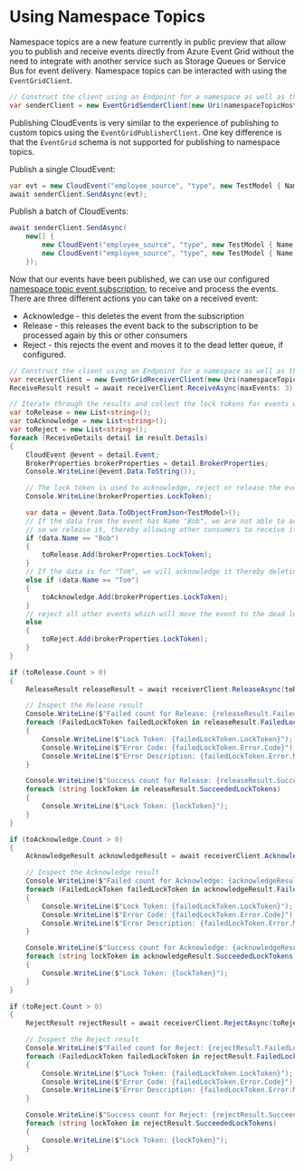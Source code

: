 # Using Namespace Topics

Namespace topics are a new feature currently in public preview that allow you to publish and receive events directly from Azure Event Grid
without the need to integrate with another service such as Storage Queues or Service Bus for event delivery. Namespace topics can be
interacted with using the `EventGridClient`.

```C# Snippet:CreateNamespaceClient
// Construct the client using an Endpoint for a namespace as well as the shared access key
var senderClient = new EventGridSenderClient(new Uri(namespaceTopicHost), topicName, new AzureKeyCredential(namespaceKey));
```

Publishing CloudEvents is very similar to the experience of publishing to custom topics using the `EventGridPublisherClient`.
One key difference is that the `EventGrid` schema is not supported for publishing to namespace topics.

Publish a single CloudEvent:

```C# Snippet:PublishSingleEvent
var evt = new CloudEvent("employee_source", "type", new TestModel { Name = "Bob", Age = 18 });
await senderClient.SendAsync(evt);
```

Publish a batch of CloudEvents:

```C# Snippet:PublishBatchOfEvents
await senderClient.SendAsync(
    new[] {
        new CloudEvent("employee_source", "type", new TestModel { Name = "Tom", Age = 55 }),
        new CloudEvent("employee_source", "type", new TestModel { Name = "Alice", Age = 25 })
    });
```

Now that our events have been published, we can use our configured [namespace topic event subscription](https://learn.microsoft.com/azure/templates/microsoft.eventgrid/namespaces/topics/eventsubscriptions?pivots=deployment-language-arm-template), to receive
and process the events.
There are three different actions you can take on a received event:
- Acknowledge - this deletes the event from the subscription
- Release - this releases the event back to the subscription to be processed again by this or other consumers
- Reject - this rejects the event and moves it to the dead letter queue, if configured.

```C# Snippet:ReceiveAndProcessEvents
// Construct the client using an Endpoint for a namespace as well as the shared access key
var receiverClient = new EventGridReceiverClient(new Uri(namespaceTopicHost), topicName, subscriptionName, new AzureKeyCredential(namespaceKey));
ReceiveResult result = await receiverClient.ReceiveAsync(maxEvents: 3);

// Iterate through the results and collect the lock tokens for events we want to release/acknowledge/result
var toRelease = new List<string>();
var toAcknowledge = new List<string>();
var toReject = new List<string>();
foreach (ReceiveDetails detail in result.Details)
{
    CloudEvent @event = detail.Event;
    BrokerProperties brokerProperties = detail.BrokerProperties;
    Console.WriteLine(@event.Data.ToString());

    // The lock token is used to acknowledge, reject or release the event
    Console.WriteLine(brokerProperties.LockToken);

    var data = @event.Data.ToObjectFromJson<TestModel>();
    // If the data from the event has Name "Bob", we are not able to acknowledge it yet,
    // so we release it, thereby allowing other consumers to receive it.
    if (data.Name == "Bob")
    {
        toRelease.Add(brokerProperties.LockToken);
    }
    // If the data is for "Tom", we will acknowledge it thereby deleting it from the subscription.
    else if (data.Name == "Tom")
    {
        toAcknowledge.Add(brokerProperties.LockToken);
    }
    // reject all other events which will move the event to the dead letter queue if it is configured
    else
    {
        toReject.Add(brokerProperties.LockToken);
    }
}

if (toRelease.Count > 0)
{
    ReleaseResult releaseResult = await receiverClient.ReleaseAsync(toRelease);

    // Inspect the Release result
    Console.WriteLine($"Failed count for Release: {releaseResult.FailedLockTokens.Count}");
    foreach (FailedLockToken failedLockToken in releaseResult.FailedLockTokens)
    {
        Console.WriteLine($"Lock Token: {failedLockToken.LockToken}");
        Console.WriteLine($"Error Code: {failedLockToken.Error.Code}");
        Console.WriteLine($"Error Description: {failedLockToken.Error.Message}");
    }

    Console.WriteLine($"Success count for Release: {releaseResult.SucceededLockTokens.Count}");
    foreach (string lockToken in releaseResult.SucceededLockTokens)
    {
        Console.WriteLine($"Lock Token: {lockToken}");
    }
}

if (toAcknowledge.Count > 0)
{
    AcknowledgeResult acknowledgeResult = await receiverClient.AcknowledgeAsync(toAcknowledge);

    // Inspect the Acknowledge result
    Console.WriteLine($"Failed count for Acknowledge: {acknowledgeResult.FailedLockTokens.Count}");
    foreach (FailedLockToken failedLockToken in acknowledgeResult.FailedLockTokens)
    {
        Console.WriteLine($"Lock Token: {failedLockToken.LockToken}");
        Console.WriteLine($"Error Code: {failedLockToken.Error.Code}");
        Console.WriteLine($"Error Description: {failedLockToken.Error.Message}");
    }

    Console.WriteLine($"Success count for Acknowledge: {acknowledgeResult.SucceededLockTokens.Count}");
    foreach (string lockToken in acknowledgeResult.SucceededLockTokens)
    {
        Console.WriteLine($"Lock Token: {lockToken}");
    }
}

if (toReject.Count > 0)
{
    RejectResult rejectResult = await receiverClient.RejectAsync(toReject);

    // Inspect the Reject result
    Console.WriteLine($"Failed count for Reject: {rejectResult.FailedLockTokens.Count}");
    foreach (FailedLockToken failedLockToken in rejectResult.FailedLockTokens)
    {
        Console.WriteLine($"Lock Token: {failedLockToken.LockToken}");
        Console.WriteLine($"Error Code: {failedLockToken.Error.Code}");
        Console.WriteLine($"Error Description: {failedLockToken.Error.Message}");
    }

    Console.WriteLine($"Success count for Reject: {rejectResult.SucceededLockTokens.Count}");
    foreach (string lockToken in rejectResult.SucceededLockTokens)
    {
        Console.WriteLine($"Lock Token: {lockToken}");
    }
}
```
